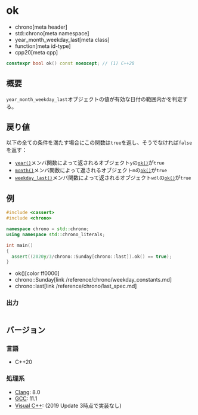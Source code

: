 # ok
* chrono[meta header]
* std::chrono[meta namespace]
* year_month_weekday_last[meta class]
* function[meta id-type]
* cpp20[meta cpp]

```cpp
constexpr bool ok() const noexcept; // (1) C++20
```

## 概要
`year_month_weekday_last`オブジェクトの値が有効な日付の範囲内かを判定する。


## 戻り値
以下の全ての条件を満たす場合にこの関数は`true`を返し、そうでなければ`false`を返す：

- [`year()`](year.md)メンバ関数によって返されるオブジェクト`y`の[`ok()`](/reference/chrono/year/ok.md)が`true`
- [`month()`](month.md)メンバ関数によって返されるオブジェクト`m`の[`ok()`](/reference/chrono/month/ok.md)が`true`
- [`weekday_last()`](weekday_last.md)メンバ関数によって返されるオブジェクト`wdl`の[`ok()`](/reference/chrono/weekday_last/ok.md)が`true`


## 例
```cpp example
#include <cassert>
#include <chrono>

namespace chrono = std::chrono;
using namespace std::chrono_literals;

int main()
{
  assert((2020y/3/chrono::Sunday[chrono::last]).ok() == true);
}
```
* ok()[color ff0000]
* chrono::Sunday[link /reference/chrono/weekday_constants.md]
* chrono::last[link /reference/chrono/last_spec.md]

### 出力
```
```

## バージョン
### 言語
- C++20

### 処理系
- [Clang](/implementation.md#clang): 8.0
- [GCC](/implementation.md#gcc): 11.1
- [Visual C++](/implementation.md#visual_cpp): (2019 Update 3時点で実装なし)
